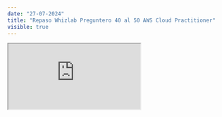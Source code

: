 ```yaml
---
date: "27-07-2024"
title: "Repaso Whizlab Preguntero 40 al 50 AWS Cloud Practitioner"
visible: true
---
```

<iframe src="https://www.youtube.com/embed/48JrKp51vBs" allowfullscreen></iframe>
